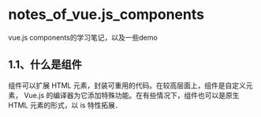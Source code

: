 # notes_of_vue.js_components
vue.js components的学习笔记，以及一些demo<br/>
## 1.1、什么是组件
组件可以扩展 HTML 元素，封装可重用的代码。在较高层面上，组件是自定义元素， Vue.js 的编译器为它添加特殊功能。在有些情况下，组件也可以是原生 HTML 元素的形式，以 is 特性拓展．

